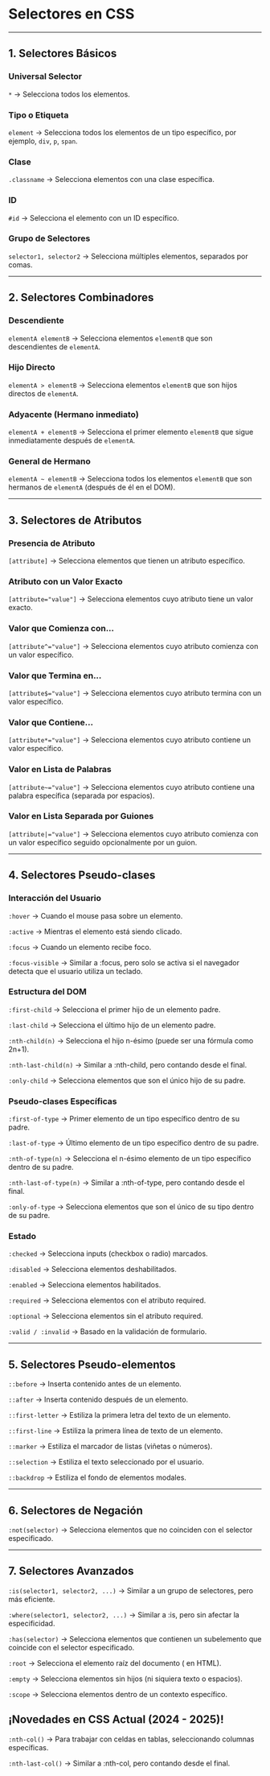 # Selectores en CSS

---

## 1. Selectores Básicos

### Universal Selector
`*` → Selecciona todos los elementos.

### Tipo o Etiqueta
`element` → Selecciona todos los elementos de un tipo específico, por ejemplo, `div`, `p`, `span`.

### Clase
`.classname` → Selecciona elementos con una clase específica.

### ID
`#id` → Selecciona el elemento con un ID específico.

### Grupo de Selectores
`selector1, selector2` → Selecciona múltiples elementos, separados por comas.

---

## 2. Selectores Combinadores

### Descendiente
`elementA elementB` → Selecciona elementos `elementB` que son descendientes de `elementA`.

### Hijo Directo
`elementA > elementB` → Selecciona elementos `elementB` que son hijos directos de `elementA`.

### Adyacente (Hermano inmediato)
`elementA + elementB` → Selecciona el primer elemento `elementB` que sigue inmediatamente después de `elementA`.

### General de Hermano
`elementA ~ elementB` → Selecciona todos los elementos `elementB` que son hermanos de `elementA` (después de él en el DOM).

---

## 3. Selectores de Atributos

### Presencia de Atributo
`[attribute]` → Selecciona elementos que tienen un atributo específico.

### Atributo con un Valor Exacto
`[attribute="value"]` → Selecciona elementos cuyo atributo tiene un valor exacto.

### Valor que Comienza con...
`[attribute^="value"]` → Selecciona elementos cuyo atributo comienza con un valor específico.

### Valor que Termina en...
`[attribute$="value"]` → Selecciona elementos cuyo atributo termina con un valor específico.

### Valor que Contiene...
`[attribute*="value"]` → Selecciona elementos cuyo atributo contiene un valor específico.

### Valor en Lista de Palabras
`[attribute~="value"]` → Selecciona elementos cuyo atributo contiene una palabra específica (separada por espacios).

### Valor en Lista Separada por Guiones
`[attribute|="value"]` → Selecciona elementos cuyo atributo comienza con un valor específico seguido opcionalmente por un guion.

---

## 4. Selectores Pseudo-clases

### Interacción del Usuario

`:hover` → Cuando el mouse pasa sobre un elemento.

`:active` → Mientras el elemento está siendo clicado.

`:focus` → Cuando un elemento recibe foco.

`:focus-visible` → Similar a :focus, pero solo se activa si el navegador detecta que el usuario utiliza un teclado.

### Estructura del DOM

`:first-child` → Selecciona el primer hijo de un elemento padre.

`:last-child` → Selecciona el último hijo de un elemento padre.

`:nth-child(n)` → Selecciona el hijo n-ésimo (puede ser una fórmula como 2n+1).

`:nth-last-child(n)` → Similar a :nth-child, pero contando desde el final.

`:only-child` → Selecciona elementos que son el único hijo de su padre.

### Pseudo-clases Específicas

`:first-of-type` → Primer elemento de un tipo específico dentro de su padre.

`:last-of-type` → Último elemento de un tipo específico dentro de su padre.

`:nth-of-type(n)` → Selecciona el n-ésimo elemento de un tipo específico dentro de su padre.

`:nth-last-of-type(n)` → Similar a :nth-of-type, pero contando desde el final.

`:only-of-type` → Selecciona elementos que son el único de su tipo dentro de su padre.

### Estado

`:checked` → Selecciona inputs (checkbox o radio) marcados.

`:disabled` → Selecciona elementos deshabilitados.

`:enabled` → Selecciona elementos habilitados.

`:required` → Selecciona elementos con el atributo required.

`:optional` → Selecciona elementos sin el atributo required.

`:valid / :invalid` → Basado en la validación de formulario.

---

## 5. Selectores Pseudo-elementos

`::before` → Inserta contenido antes de un elemento.

`::after` → Inserta contenido después de un elemento.

`::first-letter` → Estiliza la primera letra del texto de un elemento.

`::first-line` → Estiliza la primera línea de texto de un elemento.

`::marker` → Estiliza el marcador de listas (viñetas o números).

`::selection` → Estiliza el texto seleccionado por el usuario.

`::backdrop` → Estiliza el fondo de elementos modales.

---

## 6. Selectores de Negación

`:not(selector)` → Selecciona elementos que no coinciden con el selector especificado.

---

## 7. Selectores Avanzados

`:is(selector1, selector2, ...)` → Similar a un grupo de selectores, pero más eficiente.

`:where(selector1, selector2, ...)` → Similar a :is, pero sin afectar la especificidad.

`:has(selector)` → Selecciona elementos que contienen un subelemento que coincide con el selector especificado.

`:root` → Selecciona el elemento raíz del documento (<html> en HTML).

`:empty` → Selecciona elementos sin hijos (ni siquiera texto o espacios).

`:scope` → Selecciona elementos dentro de un contexto específico.


## ¡Novedades en CSS Actual (2024 - 2025)!

`:nth-col()` → Para trabajar con celdas en tablas, seleccionando columnas específicas.

`:nth-last-col()` → Similar a :nth-col, pero contando desde el final.